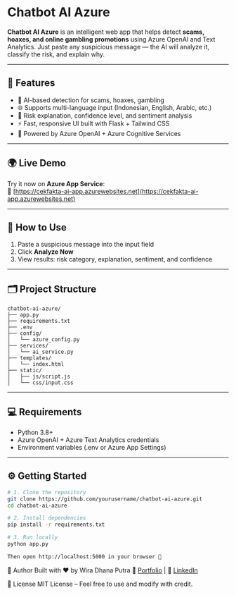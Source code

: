 # Chatbot AI Azure

**Chatbot AI Azure** is an intelligent web app that helps detect **scams, hoaxes, and online gambling promotions** using Azure OpenAI and Text Analytics. Just paste any suspicious message — the AI will analyze it, classify the risk, and explain why.

---

## 🚀 Features

- 🧠 AI-based detection for scams, hoaxes, gambling
- 🌐 Supports multi-language input (Indonesian, English, Arabic, etc.)
- 🧾 Risk explanation, confidence level, and sentiment analysis
- ⚡ Fast, responsive UI built with Flask + Tailwind CSS
- 🔗 Powered by Azure OpenAI + Azure Cognitive Services

---

## 🌍 Live Demo

Try it now on **Azure App Service**:  
🔗 [https://cekfakta-ai-app.azurewebsites.net](https://cekfakta-ai-app.azurewebsites.net)

---

## 📖 How to Use

1. Paste a suspicious message into the input field
2. Click **Analyze Now**
3. View results: risk category, explanation, sentiment, and confidence

---

## 🗂️ Project Structure

```
chatbot-ai-azure/
├── app.py
├── requirements.txt
├── .env
├── config/
│   └── azure_config.py
├── services/
│   └── ai_service.py
├── templates/
│   └── index.html
├── static/
│   ├── js/script.js
│   └── css/input.css
```

---

## 💻 Requirements

- Python 3.8+
- Azure OpenAI + Azure Text Analytics credentials
- Environment variables (.env or Azure App Settings)

---

## ⚙️ Getting Started

```bash
# 1. Clone the repository
git clone https://github.com/yourusername/chatbot-ai-azure.git
cd chatbot-ai-azure

# 2. Install dependencies
pip install -r requirements.txt

# 3. Run locally
python app.py

Then open http://localhost:5000 in your browser 🚀

```

👤 Author
Built with ❤️ by Wira Dhana Putra
🧾 [Portfolio](https://wiradp.github.io) | 💼 [LinkedIn](https://www.linkedin.com/in/wira-dhana-putra/)

📄 License
MIT License – Feel free to use and modify with credit.
